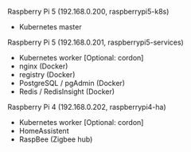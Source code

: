 Raspberry Pi 5 (192.168.0.200, raspberrypi5-k8s)
- Kubernetes master

Raspberry Pi 5 (192.168.0.201, raspberrypi5-services)
- Kubernetes worker [Optional: cordon]
- nginx (Docker)
- registry (Docker)
- PostgreSQL / pgAdmin (Docker)
- Redis / RedisInsight (Docker)

Raspberry Pi 4 (192.168.0.202, raspberrypi4-ha)
- Kubernetes worker [Optional: cordon]
- HomeAssistent
- RaspBee (Zigbee hub)

